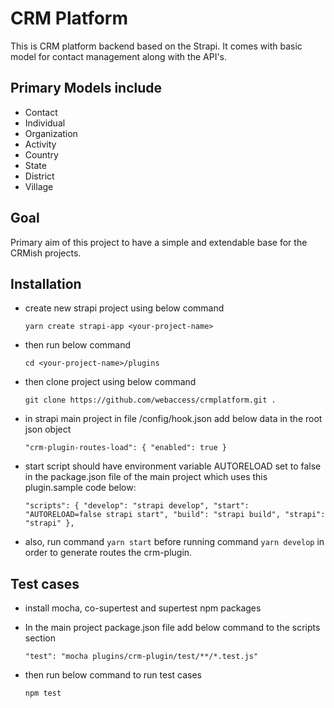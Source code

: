 # CRM Platform

This is CRM platform backend based on the Strapi. It comes with basic model for contact management along with the API's.

## Primary Models include

- Contact
- Individual
- Organization
- Activity
- Country
- State
- District
- Village

## Goal

Primary aim of this project to have a simple and extendable base for the CRMish projects.

## Installation

- create new strapi project using below command

  `yarn create strapi-app <your-project-name>`

- then run below command

  `cd <your-project-name>/plugins`

- then clone project using below command

  `git clone https://github.com/webaccess/crmplatform.git .`
  
- in strapi main project in file /config/hook.json add below data in the root json object
    
    ```"crm-plugin-routes-load": { "enabled": true }```

- start script should have environment variable AUTORELOAD set to false in the package.json file of the main project which uses this plugin.sample code below:

  `"scripts": { "develop": "strapi develop", "start": "AUTORELOAD=false strapi start", "build": "strapi build", "strapi": "strapi" },`
  
- also, run command
  `yarn start`
  before running command
  `yarn develop`
  in order to generate routes the crm-plugin.

## Test cases
- install mocha, co-supertest and supertest npm packages 

- In the main project package.json file add below command to the scripts section

  `"test": "mocha plugins/crm-plugin/test/**/*.test.js"`

- then run below command to run test cases

  `npm test`

